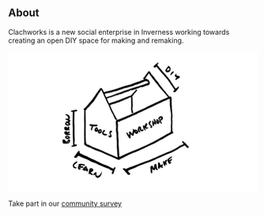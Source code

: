 ## About

Clachworks is a new social enterprise in Inverness working towards creating an open DIY space for making and remaking.

![toolsworkshop](/toolsworkshop.png)

Take part in our [community survey](https://s.surveyplanet.com/qAIb34M0h)

